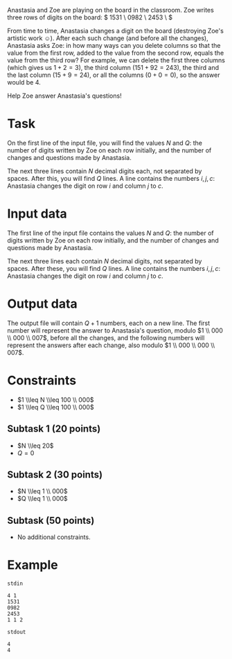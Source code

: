 Anastasia and Zoe are playing on the board in the classroom. Zoe writes three rows of digits on the board:
$
1531 \\
0982 \\
2453 \\
$

From time to time, Anastasia changes a digit on the board (destroying Zoe's artistic work ☺). After each such change (and before all the changes), Anastasia asks Zoe: in how many ways can you delete columns so that the value from the first row, added to the value from the second row, equals the value from the third row? For example, we can delete the first three columns (which gives us $1 + 2 = 3$), the third column ($151 + 92 = 243$), the third and the last column ($15 + 9 = 24$), or all the columns ($0 + 0 = 0$), so the answer would be $4$.

Help Zoe answer Anastasia's questions!

# Task
On the first line of the input file, you will find the values $N$ and $Q$: the number of digits written by Zoe on each row initially, and the number of changes and questions made by Anastasia.

The next three lines contain $N$ decimal digits each, not separated by spaces. After this, you will find $Q$ lines. A line contains the numbers $i, j, c$: Anastasia changes the digit on row $i$ and column $j$ to $c$.

# Input data
The first line of the input file contains the values $N$ and $Q$: the number of digits written by Zoe on each row initially, and the number of changes and questions made by Anastasia.

The next three lines each contain $N$ decimal digits, not separated by spaces. After these, you will find $Q$ lines. A line contains the numbers $i, j, c$: Anastasia changes the digit on row $i$ and column $j$ to $c$.

# Output data
The output file will contain $Q + 1$ numbers, each on a new line. The first number will represent the answer to Anastasia's question, modulo $1 \\ 000 \\ 000 \\ 007$, before all the changes, and the following numbers will represent the answers after each change, also modulo $1 \\ 000 \\ 000 \\ 007$.

# Constraints
* $1 \\leq N \\leq 100 \\ 000$
* $1 \\leq Q \\leq 100 \\ 000$

## Subtask 1 (20 points)
* $N \\leq 20$
* $Q = 0$

## Subtask 2 (30 points)
* $N \\leq 1 \\ 000$
* $Q \\leq 1 \\ 000$
 
## Subtask (50 points)
* No additional constraints.

# Example

`stdin`
```
4 1
1531
0982
2453
1 1 2
```
`stdout`
```
4
4
```
